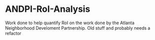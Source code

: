 # ANDPI-RoI-Analysis
Work done to help quantify RoI on the work done by the Atlanta Neighborhood Develoment Partnership. Old stuff and probably needs a refactor
